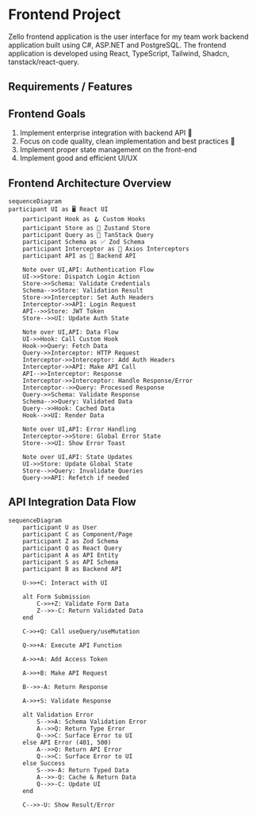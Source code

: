 # Frontend Project

Zello frontend application is the user interface for my team work backend application built using C#, ASP.NET and PostgreSQL. The frontend application is developed using React, TypeScript, Tailwind, Shadcn, tanstack/react-query.

## Requirements / Features

## Frontend Goals

1. Implement enterprise integration with backend API 🌟
2. Focus on code quality, clean implementation and best practices 🌟
3. Implement proper state management on the front-end
4. Implement good and efficient UI/UX

## Frontend Architecture Overview

```mermaid
sequenceDiagram
participant UI as 🖥️ React UI
    participant Hook as 🪝 Custom Hooks
    participant Store as 🏪 Zustand Store
    participant Query as 🔄 TanStack Query
    participant Schema as ✅ Zod Schema
    participant Interceptor as 🔀 Axios Interceptors
    participant API as 🚀 Backend API

    Note over UI,API: Authentication Flow
    UI->>Store: Dispatch Login Action
    Store->>Schema: Validate Credentials
    Schema-->>Store: Validation Result
    Store->>Interceptor: Set Auth Headers
    Interceptor->>API: Login Request
    API-->>Store: JWT Token
    Store-->>UI: Update Auth State

    Note over UI,API: Data Flow
    UI->>Hook: Call Custom Hook
    Hook->>Query: Fetch Data
    Query->>Interceptor: HTTP Request
    Interceptor->>Interceptor: Add Auth Headers
    Interceptor->>API: Make API Call
    API-->>Interceptor: Response
    Interceptor->>Interceptor: Handle Response/Error
    Interceptor-->>Query: Processed Response
    Query->>Schema: Validate Response
    Schema-->>Query: Validated Data
    Query-->>Hook: Cached Data
    Hook-->>UI: Render Data

    Note over UI,API: Error Handling
    Interceptor->>Store: Global Error State
    Store-->>UI: Show Error Toast

    Note over UI,API: State Updates
    UI->>Store: Update Global State
    Store-->>Query: Invalidate Queries
    Query->>API: Refetch if needed
```

## API Integration Data Flow
```mermaid
sequenceDiagram
    participant U as User
    participant C as Component/Page
    participant Z as Zod Schema
    participant Q as React Query
    participant A as API Entity
    participant S as API Schema
    participant B as Backend API

    U->>+C: Interact with UI
    
    alt Form Submission
        C->>+Z: Validate Form Data
        Z-->>-C: Return Validated Data
    end

    C->>+Q: Call useQuery/useMutation
    
    Q->>+A: Execute API Function
    
    A->>+A: Add Access Token
    
    A->>+B: Make API Request
    
    B-->>-A: Return Response
    
    A->>+S: Validate Response
    
    alt Validation Error
        S-->>A: Schema Validation Error
        A-->>Q: Return Type Error
        Q-->>C: Surface Error to UI
    else API Error (401, 500)
        A-->>Q: Return API Error
        Q-->>C: Surface Error to UI
    else Success
        S-->>-A: Return Typed Data
        A-->>-Q: Cache & Return Data
        Q-->>-C: Update UI
    end
    
    C-->>-U: Show Result/Error
```
